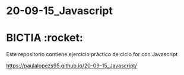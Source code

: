 # 20-09-15_Javascript

<h1>BICTIA :rocket:</h1>

Este repositorio contiene ejercicio práctico de ciclo for con Javascript

https://paulalopezs95.github.io/20-09-15_Javascript/
